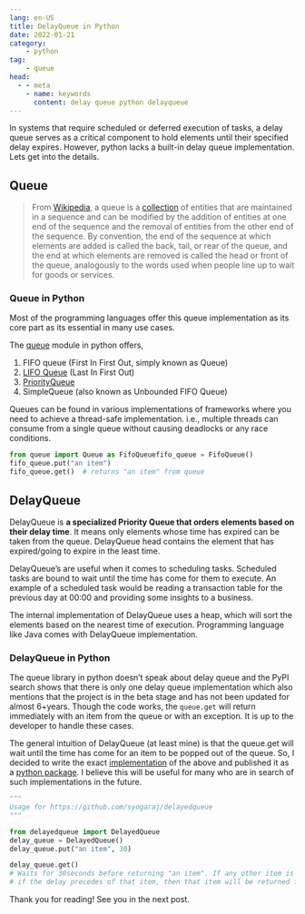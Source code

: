 ```yaml
---
lang: en-US
title: DelayQueue in Python
date: 2022-01-21
category: 
    - python
tag:
    - queue
head:
  - - meta
    - name: keywords
      content: delay queue python delayqueue
---
```


In systems that require scheduled or deferred execution of tasks, a delay queue serves as a critical component to hold elements until their specified delay expires. However, python lacks a built-in delay queue implementation. Lets get into the details.

## Queue

> From [Wikipedia](<https://en.wikipedia.org/wiki/Queue_(abstract_data_type)>), a queue is a [collection](<https://en.wikipedia.org/wiki/Collection_(abstract_data_type)>) of entities that are maintained in a sequence and can be modified by the addition of entities at one end of the sequence and the removal of entities from the other end of the sequence. By convention, the end of the sequence at which elements are added is called the back, tail, or rear of the queue, and the end at which elements are removed is called the head or front of the queue, analogously to the words used when people line up to wait for goods or services.

### Queue in Python

Most of the programming languages offer this queue implementation as its core part as its essential in many use cases.

The [queue](https://docs.python.org/3/library/queue.html#module-queue) module in python offers,

1. FIFO queue (First In First Out, simply known as Queue)
2. [LIFO Queue](https://docs.python.org/3/library/queue.html#queue.LifoQueue) (Last In First Out)
3. [PriorityQueue](https://docs.python.org/3/library/queue.html#queue.PriorityQueue)
4. SimpleQueue (also known as Unbounded FIFO Queue)

Queues can be found in various implementations of frameworks where you need to achieve a thread-safe implementation. i.e., multiple threads can consume from a single queue without causing deadlocks or any race conditions.

```python
from queue import Queue as FifoQueuefifo_queue = FifoQueue()
fifo_queue.put("an item")
fifo_queue.get()  # returns "an item" from queue
```

## DelayQueue

DelayQueue is **a specialized Priority Queue that orders elements based on their delay time**. It means only elements whose time has expired can be taken from the queue. DelayQueue head contains the element that has expired/going to expire in the least time.

DelayQueue’s are useful when it comes to scheduling tasks. Scheduled tasks are bound to wait until the time has come for them to execute. An example of a scheduled task would be reading a transaction table for the previous day at 00:00 and providing some insights to a business.

The internal implementation of DelayQueue uses a heap, which will sort the elements based on the nearest time of execution. Programming language like Java comes with DelayQueue implementation.

### DelayQueue in Python

The queue library in python doesn’t speak about delay queue and the PyPI search shows that there is only one delay queue implementation which also mentions that the project is in the beta stage and has not been updated for almost 6+years. Though the code works, the `queue.get` will return immediately with an item from the queue or with an exception. It is up to the developer to handle these cases.

The general intuition of DelayQueue (at least mine) is that the queue.get will wait until the time has come for an item to be popped out of the queue. So, I decided to write the exact [implementation](https://github.com/syogaraj/delayedqueue) of the above and published it as a [python package](https://pypi.org/project/delayedqueue/). I believe this will be useful for many who are in search of such implementations in the future.

```python
"""
Usage for https://github.com/syogaraj/delayedqueue
"""

from delayedqueue import DelayedQueue
delay_queue = DelayedQueue()
delay_queue.put("an item", 30)

delay_queue.get()
# Waits for 30seconds before returning "an item". If any other item is added via another thread and
# if the delay precedes of that item, then that item will be returned first.

```

Thank you for reading! See you in the next post.
